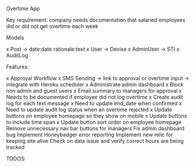 Overtime App

Key requirement: company needs documentation that salaried employees did or did not get overtime each week

Models

x Post -> date:date rationale:text
x User -> Devise
x AdminUser -> STI
x AuditLog

Features:

x Approval Workflow
x SMS Sending -> link to approval or overtime input -> integrate with Heroku scheduler
x Administrate admin dashboard
x Block non admin and guest users
x Email summary to managers for approval
x Needs to be documented if employee did not log overtime
x Create audit log for each text message
x Need to update end_date when confirmed
x Need to update audit log status when an overtime rejected
x Update buttons on employee homepage so they show on mobile
x Update buttons to include time span
x Update button sort order on employee homepage
Remove unnecessary nav bar buttons for managers
Fix admin dashboard bug
Implement Honeybadger error reporting
Implement new relic for keeping site alive
Check on data issue and verify correct hours are being tracked

TODOS: